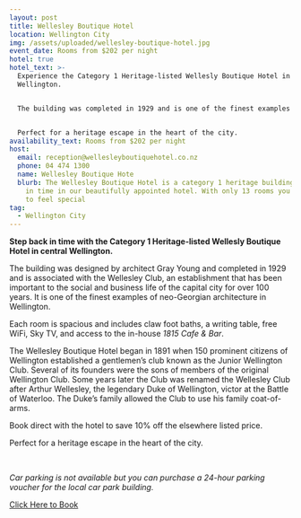 ```yaml
---
layout: post
title: Wellesley Boutique Hotel
location: Wellington City
img: /assets/uploaded/wellesley-boutique-hotel.jpg
event_date: Rooms from $202 per night
hotel: true
hotel_text: >-
  Experience the Category 1 Heritage-listed Wellesly Boutique Hotel in central
  Wellington.


  The building was completed in 1929 and is one of the finest examples of neo-Georgian architecture in Wellington. The Wellesley Club has been important to the social and business life of the capital city for over 100 years.


  Perfect for a heritage escape in the heart of the city.
availability_text: Rooms from $202 per night
host:
  email: reception@wellesleyboutiquehotel.co.nz
  phone: 04 474 1300
  name: Wellesley Boutique Hote
  blurb: The Wellesley Boutique Hotel is a category 1 heritage building. Step back
    in time in our beautifully appointed hotel. With only 13 rooms you are made
    to feel special
tag:
  - Wellington City
---
```

**Step back in time with the Category 1 Heritage-listed Wellesly Boutique Hotel in central Wellington.**

The building was designed by architect Gray Young and completed in 1929 and is associated with the Wellesley Club, an establishment that has been important to the social and business life of the capital city for over 100 years. It is one of the finest examples of neo-Georgian architecture in Wellington. 

Each room is spacious and includes claw foot baths, a writing table, free WiFi, Sky TV, and access to the in-house *1815 Cafe & Bar*.

The Wellesley Boutique Hotel began in 1891 when 150 prominent citizens of Wellington established a gentlemen’s club known as the Junior Wellington Club. Several of its founders were the sons of members of the original Wellington Club. Some years later the Club was renamed the Wellesley Club after Arthur Wellesley, the legendary Duke of Wellington, victor at the Battle of Waterloo. The Duke’s family allowed the Club to use his family coat-of-arms.

Book direct with the hotel to save 10% off the elsewhere listed price.

Perfect for a heritage escape in the heart of the city.

<br>

*Car parking is not available but you can purchase a 24-hour parking voucher for the local car park building.*

[Click Here to Book](https://www.wellesleyboutiquehotel.co.nz/book-now)